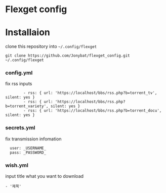 # Flexget config

# Installaion

clone this repository into `~/.config/flexget`

```
git clone https://github.com/Jonybat/flexget_config.git ~/.config/flexget
```

### config.yml

fix rss inputs

```
        - rss: { url: 'https://localhost/bbs/rss.php?b=torrent_tv', silent: yes }
        - rss: { url: 'https://localhost/bbs/rss.php?b=torrent_variety', silent: yes }
        - rss: { url: 'https://localhost/bbs/rss.php?b=torrent_docu', silent: yes }
```


### secrets.yml

fix transmission infomation

```
  user: _USERNAME_
  pass: _PASSWORD_
```

### wish.yml

input title what you want to download

```
- '제목'
```


